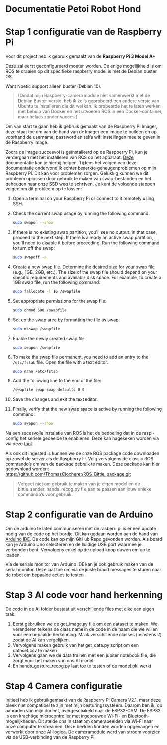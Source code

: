 # Documentatie Petoi Robot Hond

# Stap 1 configuratie van de Raspberry Pi

Voor dit project heb ik gebruik gemaakt van de **Raspberry Pi 3 Model A+** 

Deze zal eerst geconfigureerd moeten worden. De enige mogelijkheid is om ROS te draaien op dit specifieke raspberry model is met de Debian buster OS. 

Want Noetic support alleen buster (Debian 10).

> (Omdat mijn Raspberry-camera module niet samenwerkt met de Debian Buster-versie, heb ik zelfs geprobeerd een andere versie van Ubuntu te installeren die dit wel kan. Ik probeerde het te laten werken met behulp van Docker en het uitvoeren ROS in een Docker-container, maar helaas zonder succes.)
> 

 
Om van start te gaan heb ik gebruik gemaakt van de Raspberry Pi Imager, deze staat toe om aan de hand van de Imager een image te builden en op voorhand de username, password en zelfs wifi instellingen mee te geven in de Raspberry image.

Zodra de image succesvol is geïnstalleerd op de Raspberry Pi, kun je verdergaan met het installeren van ROS op het apparaat. [Deze](https://varhowto.com/install-ros-noetic-raspberry-pi-4/) documentatie kan je hierbij helpen. Tijdens het volgen van deze documentatie ondervond ik echter beperkte geheugenproblemen op mijn Raspberry Pi. Dit kan voor problemen zorgen. Gelukkig kunnen we dit probleem oplossen door gebruik te maken van swap-bestanden en het geheugen naar onze SSD weg te schrijven. Je kunt de volgende stappen volgen om dit probleem op te lossen:

1. Open a terminal on your Raspberry Pi or connect to it remotely using SSH.
2. Check the current swap usage by running the following command:
    
    ```bash
    sudo swapon --show
    ```
    
3. If there is no existing swap partition, you'll see no output. In that case, proceed to the next step. If there is already an active swap partition, you'll need to disable it before proceeding. Run the following command to turn off the swap:
    
    ```bash
    sudo swapoff -a
    ```
    
4. Create a new swap file. Determine the desired size for your swap file (e.g., 1GB, 2GB, etc.). The size of the swap file should depend on your specific requirements and available disk space. For example, to create a 1GB swap file, run the following command:
    
    ```bash
    sudo fallocate -l 1G /swapfile
    ```
    
5. Set appropriate permissions for the swap file:
    
    ```bash
    sudo chmod 600 /swapfile
    ```
    
6. Set up the swap area by formatting the file as swap:
    
    ```bash
    sudo mkswap /swapfile
    ```
    
7. Enable the newly created swap file:
    
    ```bash
    sudo swapon /swapfile
    ```
    
8. To make the swap file permanent, you need to add an entry to the `/etc/fstab` file. Open the file with a text editor:
    
    ```bash
    sudo nano /etc/fstab
    ```
    
9. Add the following line to the end of the file:
    
    ```bash
    /swapfile swap swap defaults 0 0
    ```
    
10. Save the changes and exit the text editor.
11. Finally, verify that the new swap space is active by running the following command:
    
    ```bash
    sudo swapon --show
    ```
    

Na een sucesvolle instalatie van ROS is het de bedoeling dat in de raspi-config het seriele gedeelde te enablenen. Deze kan nagekeken worden via via deze [tool](https://tp4348.medium.com/serial-to-raspberry-pi-da635122b4d0).

Als ook dit ingested is kunnen we de onze ROS package code downloaden op zowel de server als de Raspberry Pi. Volg vervolgens de classic ROS commando’s om van de package gebruik te maken.
Deze package kan hier gedownload worden: https://github.com/ThomasClocheret/ROS_Bittle_package.git

> Vergeet niet om gebruik te maken van je eigen model en de bittle_sender_hands_recog.py file aan te passen aan jouw unieke commando’s voor gebruik.
> 

# Stap 2 configuratie van de Arduino

Om de arduino te laten communiseren met de rasberri pi is er een update nodig van de code op het bordje. Dit kan gedaan worden aan de hand van [Arduino IDE](https://www.arduino.cc/en/software). De code kan op mijn GitHub Repo gevonden worden. Als board kan je Arduino Uno selecteren en de huidige USB port waarmee je verbonden bent. Vervolgens enkel op de upload knop duwen om up te loaden.

Via de serials monitor van Arduino IDE kan je ook gebruik maken van de serial monitor. Deze laat toe om via de juiste braud messages te sturen naar de robot om bepaalde acties te testen.

# Stap 3 AI code voor hand herkenning

De code in de AI folder bestaat uit verschillende files met elke een eigen taak.

1. Eerst gebruiken we de  get_image.py file om een dataset te maken.
We veranderen telkens de class name in de code in de naam die we willen voor een bepaalde herkenning. Maak verschillende classes (minstens 2) zodat de AI kan vergelijken.
2. Vervolgens maken gebruik van het get_data.py script om een dataset.csv te maken
3. Vervolgens gaan we de data trainen met een jupiter notebook file, die zorgt voor het maken van ons AI model.
4. En hands_gesture_recog.py laat toe te testen of de model.pkl werkt

# Stap 4 Camera configuratie

Initieel heb ik gebruikgemaakt van de Raspberry Pi Camera V2.1, maar deze bleek niet compatibel te zijn met mijn besturingssysteem. Daarom ben ik, op aanraden van mijn docent, overgeschakeld naar de ESP32-CAM. De ESP32 is een krachtige microcontroller met ingebouwde Wi-Fi- en Bluetooth-mogelijkheden. Dit stelde ons in staat om camerabeelden via Wi-Fi naar onze computer te streamen. Deze beelden konden worden opgevangen en verwerkt door onze AI-logica. De cameramodule werd van stroom voorzien via de USB-verbinding van de Raspberry Pi.